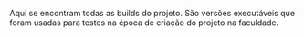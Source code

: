 Aqui se encontram todas as builds do projeto. São versões executáveis que foram usadas para testes na época de criação do projeto na faculdade.